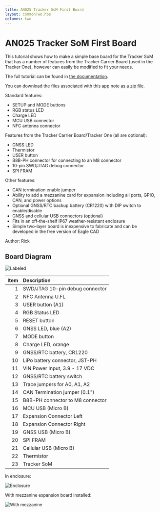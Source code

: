 ```yaml
---
title: AN025 Tracker SoM First Board
layout: commonTwo.hbs
columns: two
---
```

# AN025 Tracker SoM First Board

This tutorial shows how to make a simple base board for the Tracker SoM that has a number of features from the Tracker Carrier Board (used in the Tracker One), however can easily be modified to fit your needs. 

The full tutorial can be found in [the documentation](https://docs.particle.io/tutorials/asset-tracking/tracker-som-first-board/). 

You can download the files associated with this app note [as a zip file](/assets/files/app-notes/AN025.zip).

Standard features:

- SETUP and MODE buttons
- RGB status LED
- Charge LED
- MCU USB connector
- NFC antenna connector

Features from the Tracker Carrier Board/Tracker One (all are optional):

- GNSS LED
- Thermistor
- USER button
- B8B-PH connector for connecting to an M8 connector
- 10-pin SWD/JTAG debug connector
- SPI FRAM


Other features:

- CAN termination enable jumper
- Ability to add a mezzanine card for expansion including all ports, GPIO, CAN, and power options
- Optional GNSS/RTC backup battery (CR1220) with DIP switch to enable/disable
- GNSS and cellular USB connectors (optional)
- Fits in an off-the-shelf IP67 weather-resistant enclosure
- Simple two-layer board is inexpensive to fabricate and can be developed in the free version of Eagle CAD

Author: Rick

## Board Diagram

![Labeled](/assets/images/app-notes/AN025/fb-labeled.png)

| Item | Description |
| ---: | :--- |
|  1 | SWD/JTAG 10-pin debug connector |
|  2 | NFC Antenna U.FL |
|  3 | USER button (A1) |
|  4 | RGB Status LED |
|  5 | RESET button |
|  6 | GNSS LED, blue (A2) |
|  7 | MODE button |
|  8 | Charge LED, orange |
|  9 | GNSS/RTC battery, CR1220 |
| 10 | LiPo battery connector, JST-PH |
| 11 | VIN Power Input, 3.9 - 17 VDC |
| 12 | GNSS/RTC battery switch |
| 13 | Trace jumpers for A0, A1, A2 |
| 14 | CAN Termination jumper (0.1") |
| 15 | B8B-PH connector to M8 connector |
| 16 | MCU USB (Micro B) | 
| 17 | Expansion Connector Left |
| 18 | Expansion Connector Right |
| 19 | GNSS USB (Micro B) |
| 20 | SPI FRAM |
| 21 | Cellular USB (Micro B) |
| 22 | Thermistor |
| 23 | Tracker SoM |

In enclosure:

![Enclosure](/assets/images/app-notes/AN025/fb-enclosure.jpg)


With mezzanine expansion board installed:

![With mezzanine](/assets/images/app-notes/AN025/fb-with-mez.jpg)

